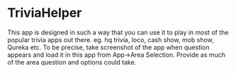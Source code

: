 # TriviaHelper
This app is designed in such a way that you can use it to play in most of the popular trivia apps out there. eg. hq trivia, loco, cash show, mob show, Qureka etc. To be precise, take screenshot of the app when question appears and load it in this app from App->Area Selection. Provide as much of the area question and options could take.
